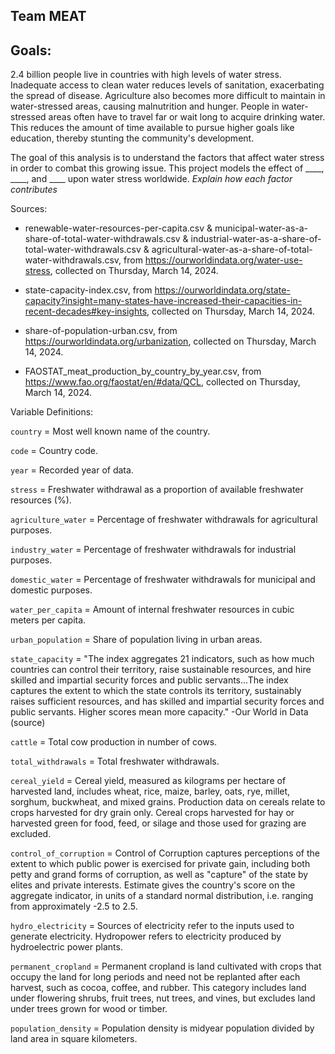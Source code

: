 ## Team MEAT

## Goals:

2.4 billion people live in countries with high levels of water stress. Inadequate access to clean water reduces levels of sanitation, exacerbating the spread of disease. Agriculture also becomes more difficult to maintain in water-stressed areas, causing malnutrition and hunger. People in water-stressed areas often have to travel far or wait long to acquire drinking water. This reduces the amount of time available to pursue higher goals like education, thereby stunting the community's development. 

The goal of this analysis is to understand the factors that affect water stress in order to combat this growing issue. This project models the effect of ____, ____, and ____ upon water stress worldwide. *Explain how each factor contributes*

Sources:

- renewable-water-resources-per-capita.csv & municipal-water-as-a-share-of-total-water-withdrawals.csv & industrial-water-as-a-share-of-total-water-withdrawals.csv & agricultural-water-as-a-share-of-total-water-withdrawals.csv, from https://ourworldindata.org/water-use-stress, collected on Thursday, March 14, 2024.

- state-capacity-index.csv, from https://ourworldindata.org/state-capacity?insight=many-states-have-increased-their-capacities-in-recent-decades#key-insights, collected on Thursday, March 14, 2024.

- share-of-population-urban.csv, from https://ourworldindata.org/urbanization, collected on Thursday, March 14, 2024.

- FAOSTAT_meat_production_by_country_by_year.csv, from https://www.fao.org/faostat/en/#data/QCL, collected on Thursday, March 14, 2024.


Variable Definitions:

`country` = Most well known name of the country.

`code` = Country code.

`year` = Recorded year of data.

`stress` = Freshwater withdrawal as a proportion of available freshwater resources (%).

`agriculture_water` = Percentage of freshwater withdrawals for agricultural purposes.

`industry_water` = Percentage of freshwater withdrawals for industrial purposes.

`domestic_water` = Percentage of freshwater withdrawals for municipal and domestic purposes.

`water_per_capita` = Amount of internal freshwater resources in cubic meters per capita.

`urban_population` = Share of population living in urban areas.

`state_capacity` = "The index aggregates 21 indicators, such as how much countries can control their territory, raise sustainable resources, and hire skilled and impartial security forces and public servants...The index captures the extent to which the state controls its territory, sustainably raises sufficient resources, and has
skilled and impartial security forces and public servants. Higher scores mean more capacity."  -Our World in Data (source)

`cattle` = Total cow production in number of cows.

`total_withdrawals` = Total freshwater withdrawals.

`cereal_yield` = Cereal yield, measured as kilograms per hectare of harvested land, includes wheat, rice, maize, barley, oats, rye, millet, sorghum, buckwheat, and mixed grains. Production data on cereals relate to crops harvested for dry grain only. Cereal crops harvested for hay or harvested green for food, feed, or silage and those used for grazing are excluded.

`control_of_corruption` = Control of Corruption captures perceptions of the extent to which public power is exercised for private gain, including both petty and grand forms of corruption, as well as "capture" of the state by elites and private interests. Estimate gives the country's score on the aggregate indicator, in units of a standard normal distribution, i.e. ranging from approximately -2.5 to 2.5.

`hydro_electricity` = Sources of electricity refer to the inputs used to generate electricity. Hydropower refers to electricity produced by hydroelectric power plants.

`permanent_cropland` = Permanent cropland is land cultivated with crops that occupy the land for long periods and need not be replanted after each harvest, such as cocoa, coffee, and rubber. This category includes land under flowering shrubs, fruit trees, nut trees, and vines, but excludes land under trees grown for wood or timber.

`population_density` = Population density is midyear population divided by land area in square kilometers.
